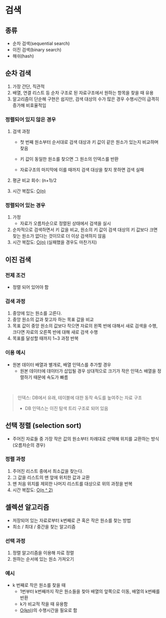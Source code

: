# 검색

## 종류

- 순차 검색(sequential search)
- 이진 검색(binary search)
- 해쉬(hash)

## 순차 검색

1. 가장 간단, 직관적
2. 배열, 연결 리스트 등 순차 구조로 된 자료구조에서 원하는 항목을 찾을 때 유용
3. 알고리즘이 단순해 구현은 쉽지만, 검색 대상의 수가 많은 경우 수행시간이 급격히 증가해 비효율적임

### 정렬되어 있지 않은 경우

1. 검색 과정

   - 첫 번째 원소부터 순서대로 검색 대상과 키 값이 같은 원소가 있는지 비교하며 찾음

   - 키 값이 동일한 원소를 찾으면 그 원소의 인덱스를 반환

   - 자료구조의 마지막에 이를 때까지 검색 대상을 찾지 못하면 검색 실패

2. 평균 비교 회수: (n+1)/2
3. 시간 복잡도: [O(n)]()

### 정렬되어 있는 경우

1. 가정
   - 자료가 오름차순으로 정렬된 상태에서 검색을 실시
2. 순차적으로 검색하면서 키 값을 비교, 원소의 키 값이 검색 대상의 키 값보다 크면 찾는 원소가 없다는 것이므로 더 이상 검색하지 않음
3. 시간 복잡도: [O(n)]() (실패했을 경우도 마찬가지)

## 이진 검색

### 전제 조건

- 정렬 되어 있어야 함

### 검색 과정

1. 중앙에 있는 원소를 고른다.
2. 중앙 원소의 값과 찾고자 하는 목표 값을 비교
3. 목표 값이 중앙 원소의 값보다 작으면 자료의 왼쪽 반에 대해서 새로 검색을 수행, 크다면 자료의 오른쪽 반에 대해 새로 검색 수행
4. 목표를 달성할 때까지 1~3 과정 반복

### 이용 예시

- 원본 데이터 배열과 별개로, 배열 인덱스를 추가할 경우
  - 원본 데이터에 데이터가 삽입될 경우 상대적으로 크기가 작은 인덱스 배열을 정렬하기 때문에 속도가 빠름

<br>

> 인덱스: DB에서 유래, 테이블에 대한 동작 속도를 높여주는 자료 구조
>
> - DB 인덱스는 이진 탐색 트리 구조로 되어 있음

## 선택 정렬 (selection sort)

- 주어진 자료들 중 가장 작은 값의 원소부터 차례대로 선택해 위치를 교환하는 방식(오름차순의 경우)

### 정렬 과정

1. 주어진 리스트 중에서 최소값을 찾는다.
2. 그 값을 리스트의 맨 앞에 위치한 값과 교환
3. 맨 처음 위치를 제외한 나머지 리스트를 대상으로 위의 과정을 반복
4. 시간 복잡도: [O(n ^ 2)]()

## 셀렉션 알고리즘

- 저장되어 있는 자료로부터 k번째로 큰 혹은 작은 원소를 찾는 방법
- 최소 / 최대 / 중간을 찾는 알고리즘

### 선택 과정

1. 정렬 알고리즘을 이용해 자료 정렬
2. 원하는 순서에 있는 원소 가져오기

### 예시

- k 번째로 작은 원소를 찾을 때
  - 1번부터 k번째까지 작은 원소들을 찾아 배열의 앞쪽으로 이동, 배열의 k번째를 반환
  - k가 비교적 작을 때 유용함
  - [O(kn)]())의 수행시간을 필요로 함
